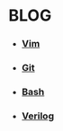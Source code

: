 # BLOG

  - ### [Vim](blog_vim.md)
  - ### [Git](blog_git.md)
  - ### [Bash](blog_bash.md)
  - ### [Verilog](blog_verilog.md)
